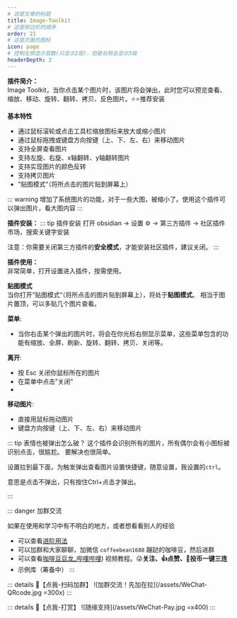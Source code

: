 ```yaml
---
# 这是文章的标题
title: Image-Toolkit
# 这是侧边栏的顺序
order: 21
# 这是页面的图标
icon: page
# 控制左侧显示层数(只显示2层)，但是右侧会显示3级
headerDepth: 2
---
```

**插件简介：**  
Image Toolkit，当你点击某个图片时，该图片将会弹出，此时您可以预览查看、缩放、移动、旋转、翻转、拷贝、反色图片。⭐️⭐️推荐安装

**基本特性**  
-   通过鼠标滚轮或点击工具栏缩放图标来放大或缩小图片
-   通过鼠标拖拽或键盘方向按键（上、下、左、右）来移动图片
-   支持全屏查看图片
-   支持左旋、右旋、x轴翻转、y轴翻转图片
-   支持实现图片的颜色反转
-   支持拷贝图片
- ”贴图模式“（将所点击的图片贴到屏幕上）

::: warning
增加了系统图片的功能，对于一些大图，被缩小了。使用这个插件可以弹出图片，看大图内容
:::

**插件安装：**
::: tip 插件安装
打开 obsidian → 设置 ⚙️ → 第三方插件 → 社区插件市场，搜索关键字安装

注意：你需要关闭第三方插件的**安全模式**，才能安装社区插件，建议关闭。
:::

**插件使用：**  
非常简单，打开设置进入插件，按需使用。

**贴图模式**  
当你打开”贴图模式“（将所点击的图片贴到屏幕上），将处于**贴图模式**。
相当于图片置顶，可以多贴几个图片查看。

**菜单**:
-   当你右击某个弹出的图片时，将会在你光标右侧显示菜单，这些菜单包含的功能有缩放、全屏、刷新、旋转、翻转、拷贝、关闭等。

**离开**:
-   按 Esc 关闭你鼠标所在的图片
-   在菜单中点击”关闭“  
- 
**移动图片**:  
-   直接用鼠标拖动图片
-   键盘方向按键（上、下、左、右）来移动图片


::: tip 表情也被弹出怎么破？
这个插件会识别所有的图片，所有偶尔会有小图标被识别点击，很尴尬。
要解决也很简单。

设置拉到最下面，为触发弹出查看图片设置快捷键，随意设置，我设置的`ctrl`。

意思是点击不弹出，只有按住Ctrl+点击才弹出。

:::

::: danger 加群交流

如果在使用和学习中有不明白的地方，或者想看看别人的经验
- 可以查看[进阶用法](/zh/advanced)
- 可以加群和大家聊聊，加微信 `coffeebean1688` 蹦跶的咖啡豆，然后进群
- 可以查看[咖啡豆豆龙_哔哩哔哩](https://space.bilibili.com/618777356)) 视频教程。😜**关注、👍点赞、📀投币一键三连**
- 示例库（筹备中）
:::

::: details 🌱【点我-扫码加群】
![加群交流！先加在拉](/assets/WeChat-QRcode.jpg =300x) 
::: 

::: details 🍻【点我-打赏】
![随缘支持](/assets/WeChat-Pay.jpg =x400)
::: 

